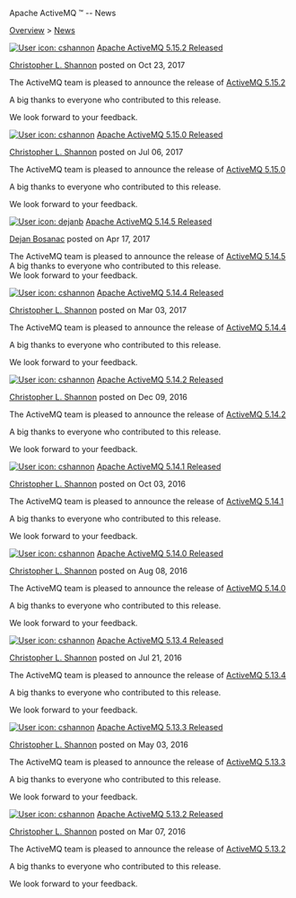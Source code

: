 Apache ActiveMQ ™ -- News 

[Overview](overview.md) > [News](Overview/news.md)


 [![User icon: cshannon](/images/confluence/icons/profilepics/default.png "cshannon")](https://cwiki.apache.org/confluence/display/~cshannon)  [Apache ActiveMQ 5.15.2 Released](2017/10/23/apache-activemq-5152-released.html)

[Christopher L. Shannon](https://cwiki.apache.org/confluence/display/~cshannon) posted on Oct 23, 2017

The ActiveMQ team is pleased to announce the release of [ActiveMQ 5.15.2](http://activemq.apache.orgOverview/DownloadOverview/Download/Overview/Download/activemq-5152-release.md)

A big thanks to everyone who contributed to this release.

We look forward to your feedback.

 [![User icon: cshannon](/images/confluence/icons/profilepics/default.png "cshannon")](https://cwiki.apache.org/confluence/display/~cshannon)  [Apache ActiveMQ 5.15.0 Released](2017/07/06/apache-activemq-5150-released.html)

[Christopher L. Shannon](https://cwiki.apache.org/confluence/display/~cshannon) posted on Jul 06, 2017

The ActiveMQ team is pleased to announce the release of [ActiveMQ 5.15.0](http://activemq.apache.orgOverview/DownloadOverview/Download/Overview/Download/activemq-5150-release.md)

A big thanks to everyone who contributed to this release.

We look forward to your feedback.

 [![User icon: dejanb](/images/confluence/icons/profilepics/default.png "dejanb")](https://cwiki.apache.org/confluence/display/~dejanb)  [Apache ActiveMQ 5.14.5 Released](2017/04/17/apache-activemq-5145-released.html)

[Dejan Bosanac](https://cwiki.apache.org/confluence/display/~dejanb) posted on Apr 17, 2017

The ActiveMQ team is pleased to announce the release of [ActiveMQ 5.14.5](http://activemq.apache.orgOverview/Download/activemq-5145-release.md)  
A big thanks to everyone who contributed to this release.  
We look forward to your feedback.

 [![User icon: cshannon](/images/confluence/icons/profilepics/default.png "cshannon")](https://cwiki.apache.org/confluence/display/~cshannon)  [Apache ActiveMQ 5.14.4 Released](2017/03/03/apache-activemq-5144-released.html)

[Christopher L. Shannon](https://cwiki.apache.org/confluence/display/~cshannon) posted on Mar 03, 2017

The ActiveMQ team is pleased to announce the release of [ActiveMQ 5.14.4](http://activemq.apache.orgOverview/Download/activemq-5144-release.md)

A big thanks to everyone who contributed to this release.

We look forward to your feedback.

 [![User icon: cshannon](/images/confluence/icons/profilepics/default.png "cshannon")](https://cwiki.apache.org/confluence/display/~cshannon)  [Apache ActiveMQ 5.14.2 Released](2016/12/09/apache-activemq-5142-released.html)

[Christopher L. Shannon](https://cwiki.apache.org/confluence/display/~cshannon) posted on Dec 09, 2016

The ActiveMQ team is pleased to announce the release of [ActiveMQ 5.14.2](http://activemq.apache.orgOverview/Download/activemq-5142-release.md)

A big thanks to everyone who contributed to this release.

We look forward to your feedback.

 [![User icon: cshannon](/images/confluence/icons/profilepics/default.png "cshannon")](https://cwiki.apache.org/confluence/display/~cshannon)  [Apache ActiveMQ 5.14.1 Released](2016/10/03/apache-activemq-5141-released.html)

[Christopher L. Shannon](https://cwiki.apache.org/confluence/display/~cshannon) posted on Oct 03, 2016

The ActiveMQ team is pleased to announce the release of [ActiveMQ 5.14.1](http://activemq.apache.orgOverview/Download/activemq-5141-release.md)

A big thanks to everyone who contributed to this release.

We look forward to your feedback.

 [![User icon: cshannon](/images/confluence/icons/profilepics/default.png "cshannon")](https://cwiki.apache.org/confluence/display/~cshannon)  [Apache ActiveMQ 5.14.0 Released](2016/08/08/apache-activemq-5140-released.html)

[Christopher L. Shannon](https://cwiki.apache.org/confluence/display/~cshannon) posted on Aug 08, 2016

The ActiveMQ team is pleased to announce the release of [ActiveMQ 5.14.0](http://activemq.apache.orgOverview/Download/activemq-5140-release.md)

A big thanks to everyone who contributed to this release.

We look forward to your feedback.

 [![User icon: cshannon](/images/confluence/icons/profilepics/default.png "cshannon")](https://cwiki.apache.org/confluence/display/~cshannon)  [Apache ActiveMQ 5.13.4 Released](2016/07/21/apache-activemq-5134-released.html)

[Christopher L. Shannon](https://cwiki.apache.org/confluence/display/~cshannon) posted on Jul 21, 2016

The ActiveMQ team is pleased to announce the release of [ActiveMQ 5.13.4](http://activemq.apache.orgOverview/Download/activemq-5134-release.md)

A big thanks to everyone who contributed to this release.

We look forward to your feedback.

 [![User icon: cshannon](/images/confluence/icons/profilepics/default.png "cshannon")](https://cwiki.apache.org/confluence/display/~cshannon)  [Apache ActiveMQ 5.13.3 Released](2016/05/03/apache-activemq-5133-released.html)

[Christopher L. Shannon](https://cwiki.apache.org/confluence/display/~cshannon) posted on May 03, 2016

The ActiveMQ team is pleased to announce the release of [ActiveMQ 5.13.3](http://activemq.apache.orgOverview/DownloadOverview/Download/Overview/Download/activemq-5133-release.md)

A big thanks to everyone who contributed to this release.

We look forward to your feedback.

 [![User icon: cshannon](/images/confluence/icons/profilepics/default.png "cshannon")](https://cwiki.apache.org/confluence/display/~cshannon)  [Apache ActiveMQ 5.13.2 Released](2016/03/07/apache-activemq-5132-released.html)

[Christopher L. Shannon](https://cwiki.apache.org/confluence/display/~cshannon) posted on Mar 07, 2016

The ActiveMQ team is pleased to announce the release of [ActiveMQ 5.13.2](http://activemq.apache.orgOverview/DownloadOverview/Download/Overview/Download/activemq-5132-release.md)

A big thanks to everyone who contributed to this release.

We look forward to your feedback.

